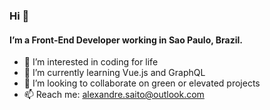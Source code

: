 ### Hi 🙏

#### I’m a Front-End Developer working in Sao Paulo, Brazil.
- 👀 I’m interested in coding for life
- 🌱 I’m currently learning Vue.js and GraphQL
- 💞️ I’m looking to collaborate on green or elevated projects 
- 📫 Reach me: alexandre.saito@outlook.com

<!---
anakais/anakais is a ✨ special ✨ repository because its `README.md` (this file) appears on your GitHub profile.
You can click the Preview link to take a look at your changes.
--->

